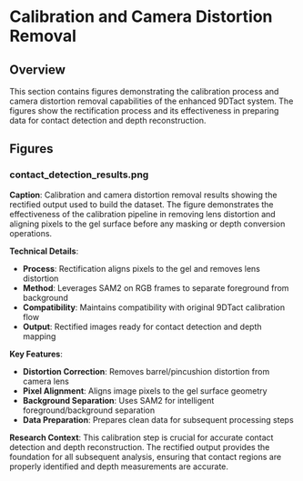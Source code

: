 # Calibration and Camera Distortion Removal

## Overview
This section contains figures demonstrating the calibration process and camera distortion removal capabilities of the enhanced 9DTact system. The figures show the rectification process and its effectiveness in preparing data for contact detection and depth reconstruction.

## Figures

### contact_detection_results.png
**Caption**: Calibration and camera distortion removal results showing the rectified output used to build the dataset. The figure demonstrates the effectiveness of the calibration pipeline in removing lens distortion and aligning pixels to the gel surface before any masking or depth conversion operations.

**Technical Details**:
- **Process**: Rectification aligns pixels to the gel and removes lens distortion
- **Method**: Leverages SAM2 on RGB frames to separate foreground from background
- **Compatibility**: Maintains compatibility with original 9DTact calibration flow
- **Output**: Rectified images ready for contact detection and depth mapping

**Key Features**:
- **Distortion Correction**: Removes barrel/pincushion distortion from camera lens
- **Pixel Alignment**: Aligns image pixels to the gel surface geometry
- **Background Separation**: Uses SAM2 for intelligent foreground/background separation
- **Data Preparation**: Prepares clean data for subsequent processing steps

**Research Context**: This calibration step is crucial for accurate contact detection and depth reconstruction. The rectified output provides the foundation for all subsequent analysis, ensuring that contact regions are properly identified and depth measurements are accurate.
